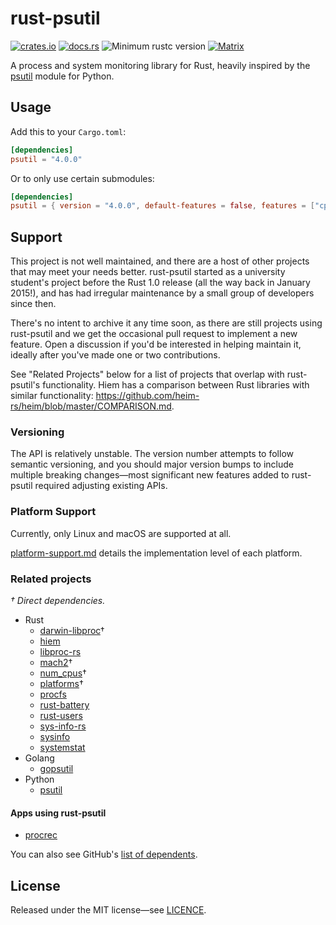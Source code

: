 # rust-psutil

[![crates.io](https://img.shields.io/crates/v/psutil.svg)](https://crates.io/crates/psutil)
[![docs.rs](https://docs.rs/psutil/badge.svg)](https://docs.rs/psutil)
![Minimum rustc version](https://img.shields.io/badge/rustc-1.39+-green.svg)
[![Matrix](https://img.shields.io/badge/matrix-%23rust--psutil-blue.svg)](https://matrix.to/#/#rust-psutil:matrix.org)

A process and system monitoring library for Rust, heavily inspired by the [psutil] module for Python.

## Usage

Add this to your `Cargo.toml`:

```toml
[dependencies]
psutil = "4.0.0"
```

Or to only use certain submodules:

```toml
[dependencies]
psutil = { version = "4.0.0", default-features = false, features = ["cpu", "process"] }
```

## Support

This project is not well maintained, and there are a host of other projects that may
meet your needs better. rust-psutil started as a university student's project before the
Rust 1.0 release (all the way back in January 2015!), and has had irregular maintenance
by a small group of developers since then.

There's no intent to archive it any time soon, as there are still projects using
rust-psutil and we get the occasional pull request to implement a new feature. Open a
discussion if you'd be interested in helping maintain it, ideally after you've made one
or two contributions.

See "Related Projects" below for a list of projects that overlap with rust-psutil's
functionality. Hiem has a comparison between Rust libraries with similar functionality:
https://github.com/heim-rs/heim/blob/master/COMPARISON.md.

### Versioning

The API is relatively unstable. The version number attempts to follow semantic
versioning, and you should major version bumps to include multiple breaking changes—most
significant new features added to rust-psutil required adjusting existing APIs.

### Platform Support

Currently, only Linux and macOS are supported at all.

[platform-support.md](./platform-support.md) details the implementation level of each platform.

### Related projects

_† Direct dependencies._

- Rust
  - [darwin-libproc](https://github.com/heim-rs/darwin-libproc)†
  - [hiem](https://github.com/heim-rs/heim)
  - [libproc-rs](https://github.com/andrewdavidmackenzie/libproc-rs)
  - [mach2](https://github.com/JohnTitor/mach2)†
  - [num_cpus](https://github.com/seanmonstar/num_cpus)†
  - [platforms](https://github.com/rustsec/rustsec)†
  - [procfs](https://github.com/eminence/procfs)
  - [rust-battery](https://github.com/svartalf/rust-battery)
  - [rust-users](https://github.com/ogham/rust-users)
  - [sys-info-rs](https://github.com/FillZpp/sys-info-rs)
  - [sysinfo](https://github.com/GuillaumeGomez/sysinfo)
  - [systemstat](https://github.com/myfreeweb/systemstat)
- Golang
  - [gopsutil](https://github.com/shirou/gopsutil)
- Python
  - [psutil]

#### Apps using rust-psutil

- [procrec](https://github.com/gh0st42/procrec)

You can also see GitHub's [list of dependents](https://github.com/rust-psutil/rust-psutil/network/dependents).

## License

Released under the MIT license—see [LICENCE](./LICENSE).

[psutil]: https://github.com/giampaolo/psutil
